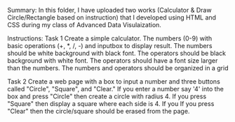 
Summary:
In this folder, I have uploaded two works (Calculator & Draw Circle/Rectangle based on instruction) that I developed using HTML and CSS during my class of Advanced Data Visulaization.  


Instructions:
Task 1
Create a simple calculator. The numbers (0-9) with basic operations (+, *, /, -) and inputbox to display result. The numbers should be white background with black font. The operators should be black background with white font. The operators should have a font size larger than the numbers. The numbers and operators should be organized in a grid

Task 2
Create a web page with a box to input a number and three buttons called "Circle", "Square", and "Clear." If you enter a number say '4' into the box and press "Circle" then create a circle with radius 4. If you press "Square"  then display a square where each side is 4. If you If you press "Clear" then the circle/square should be erased from the page.
